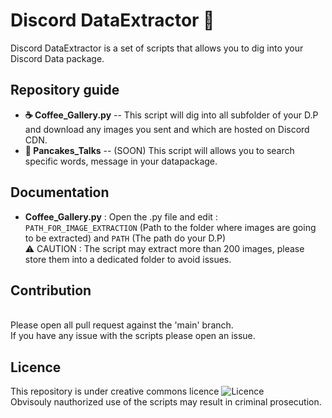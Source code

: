 # Discord DataExtractor 🔮

Discord DataExtractor is a set of scripts that allows you to dig into your Discord Data package.

## Repository guide
* **☕ Coffee_Gallery.py** -- This script will dig into all subfolder of your D.P and download any images you sent and which are hosted on Discord CDN.
* **🥞 Pancakes_Talks** -- (SOON) This script will allows you to search specific words, message in your datapackage.

## Documentation
  * **Coffee_Gallery.py** : Open the .py file and edit :<br>
  ````PATH_FOR_IMAGE_EXTRACTION```` (Path to the folder where images are going to be extracted) and ````PATH```` (The path do your D.P)<br>
  ⚠️ CAUTION : The script may extract more than 200 images, please store them into a dedicated folder to avoid issues.
  
## Contribution
<br>Please open all pull request against the 'main' branch.
<br>If you have any issue with the scripts please open an issue.

## Licence
This repository is under creative commons licence ![Licence](https://i.creativecommons.org/l/by-nc-nd/4.0/88x31.png)
<br>Obvisouly nauthorized use of the scripts may result in criminal prosecution.
